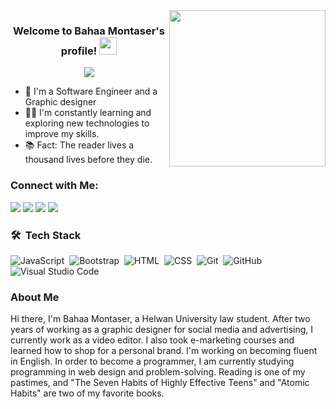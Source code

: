 <img width="250" align="right" src="https://c.tenor.com/_DOBjnGspYAAAAAM/code-coding.gif">

<h3 align="center">
  Welcome to Bahaa Montaser's profile!
  <img src="https://media.giphy.com/media/hvRJCLFzcasrR4ia7z/giphy.gif" width="28">
</h3>

<!-- Typing SVG by DenverCoder1 - https://github.com/DenverCoder1/readme-typing-svg -->
<p align="center">
  <a href="https://github.com/DenverCoder1/readme-typing-svg"><img src="https://readme-typing-svg.herokuapp.com/?lines=Front-End%20web%20developer;Always%20learning%20new%20things&font=Fira%20Code&center=true&width=440&height=45&color=f75c7e&vCenter=true&size=22"></a>
</p> 

- 🏢 I'm a Software Engineer and a Graphic designer 
- 👨‍💻 I'm constantly learning and exploring new technologies to improve my skills.
- 📚 Fact: The reader lives a thousand lives before they die.

### Connect with Me:


<a href="https://t.me/bebo18044" target="_blank"><img src="https://img.shields.io/badge/-Telegram%20-0077B5?style=for-the-badge&logo=Telegram&logoColor=white"/></a>
<a href="https://www.linkedin.com/in/bahaa-montaser4/"  target="_blank"><img src="https://img.shields.io/badge/-LinkedIn%20-28a745?style=for-the-badge&logo=Linkedin&logoColor=white"/></a>
<a href="https://www.facebook.com/bahaa.bebo.440822"  target="_blank"><img src="https://img.shields.io/badge/Facebook%20-1877F2?style=for-the-badge&logo=Facebook&logoColor=white"/></a>
<a href="https://www.instagram.com/montaser.bahaa/"  target="_blank"><img src="https://img.shields.io/badge/-Instagram%20-E4405F?style=for-the-badge&logo=Instagram&logoColor=white"/></a>



### 🛠 &nbsp;Tech Stack
![JavaScript](https://img.shields.io/badge/-JavaScript-05122A?style=flat&logo=javascript)&nbsp;
![Bootstrap](https://img.shields.io/badge/-Bootstrap-05122A?style=flat&logo=bootstrap&logoColor=563D7C)&nbsp;
![HTML](https://img.shields.io/badge/-HTML-05122A?style=flat&logo=HTML5)&nbsp;
![CSS](https://img.shields.io/badge/-CSS-05122A?style=flat&logo=CSS3&logoColor=1572B6)&nbsp;
![Git](https://img.shields.io/badge/-Git-05122A?style=flat&logo=git)&nbsp;
![GitHub](https://img.shields.io/badge/-GitHub-05122A?style=flat&logo=github)&nbsp;
![Visual Studio Code](https://img.shields.io/badge/-Visual%20Studio%20Code-05122A?style=flat&logo=visual-studio-code&logoColor=007ACC)&nbsp;

### About Me
Hi there, I'm Bahaa Montaser, a Helwan University law student. After two years of working as a graphic designer for social media and advertising, I currently work as a video editor. I also took e-marketing courses and learned how to shop for a personal brand. I'm working on becoming fluent in English. In order to become a programmer, I am currently studying programming in web design and problem-solving. Reading is one of my pastimes, and "The Seven Habits of Highly Effective Teens" and "Atomic Habits" are two of my favorite books.

